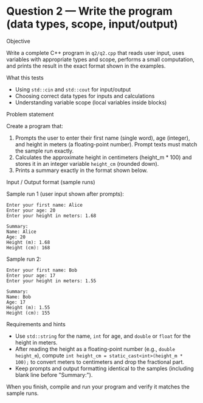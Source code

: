 # Question 2 — Write the program (data types, scope, input/output)

Objective

Write a complete C++ program in `q2/q2.cpp` that reads user input, uses variables with appropriate types and scope, performs a small computation, and prints the result in the exact format shown in the examples.

What this tests

- Using `std::cin` and `std::cout` for input/output
- Choosing correct data types for inputs and calculations
- Understanding variable scope (local variables inside blocks)

Problem statement

Create a program that:

1. Prompts the user to enter their first name (single word), age (integer), and height in meters (a floating-point number). Prompt texts must match the sample run exactly.
2. Calculates the approximate height in centimeters (height_m \* 100) and stores it in an integer variable `height_cm` (rounded down).
3. Prints a summary exactly in the format shown below.

Input / Output format (sample runs)

Sample run 1 (user input shown after prompts):

```
Enter your first name: Alice
Enter your age: 20
Enter your height in meters: 1.68

Summary:
Name: Alice
Age: 20
Height (m): 1.68
Height (cm): 168
```

Sample run 2:

```
Enter your first name: Bob
Enter your age: 17
Enter your height in meters: 1.55

Summary:
Name: Bob
Age: 17
Height (m): 1.55
Height (cm): 155
```

Requirements and hints

- Use `std::string` for the name, `int` for age, and `double` or `float` for the height in meters.
- After reading the height as a floating-point number (e.g., `double height_m`), compute `int height_cm = static_cast<int>(height_m * 100);` to convert meters to centimeters and drop the fractional part.
- Keep prompts and output formatting identical to the samples (including blank line before "Summary:").

When you finish, compile and run your program and verify it matches the sample runs.
